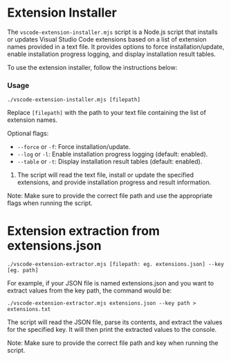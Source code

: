 
# Extension Installer

The `vscode-extension-installer.mjs` script is a Node.js script that installs or updates Visual Studio Code extensions based on a list of extension names provided in a text file. It provides options to force installation/update, enable installation progress logging, and display installation result tables.

To use the extension installer, follow the instructions below:

### Usage

```
./vscode-extension-installer.mjs [filepath]

```

Replace `[filepath]` with the path to your text file containing the list of extension names.

Optional flags:
- `--force` or `-f`: Force installation/update.
- `--log` or `-l`: Enable installation progress logging (default: enabled).
- `--table` or `-t`: Display installation result tables (default: enabled).

1. The script will read the text file, install or update the specified extensions, and provide installation progress and result information.

Note: Make sure to provide the correct file path and use the appropriate flags when running the script.

# Extension extraction from extensions.json

```
./vscode-extension-extractor.mjs [filepath: eg. extensions.json] --key [eg. path]
```

For example, if your JSON file is named extensions.json and you want to extract values from the key path, the command would be:

```
./vscode-extension-extractor.mjs extensions.json --key path > extensions.txt
```

The script will read the JSON file, parse its contents, and extract the values for the specified key. It will then print the extracted values to the console.

Note: Make sure to provide the correct file path and key when running the script.
